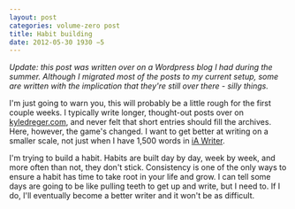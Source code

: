 ```yaml
---
layout: post
categories: volume-zero post
title: Habit building
date: 2012-05-30 1930 −5
---
```

*Update: this post was written over on a Wordpress blog I had during the summer. Although I migrated most of the posts to my current setup, some are written with the implication that they're still over there - silly things.*

I'm just going to warn you, this will probably be a little rough for the first couple weeks. I typically write longer, thought-out posts over on [kyledreger.com](http://kyledreger.com/), and never felt that short entries should fill the archives. Here, however, the game's changed. I want to get better at writing on a smaller scale, not just when I have 1,500 words in [iA Writer](http://iawriter.com/).

I'm trying to build a habit. Habits are built day by day, week by week, and more often than not, they don't stick. Consistency is one of the only ways to ensure a habit has time to take root in your life and grow. I can tell some days are going to be like pulling teeth to get up and write, but I need to. If I do, I'll eventually become a better writer and it won't be as difficult.